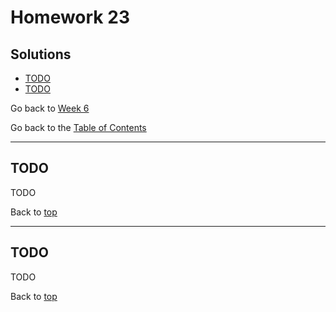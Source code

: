 # Homework 23

## Solutions

- [TODO](#todo)
- [TODO](#todo)

Go back to [Week 6](/Week%206/week-6-homeworks-solutions.md)

Go back to the [Table of Contents](/README.md)

---

## TODO

TODO

Back to [top](#solutions)

---

## TODO

TODO

Back to [top](#solutions)